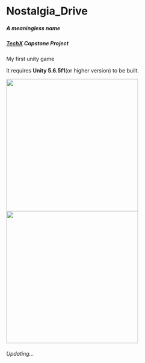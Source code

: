 # Nostalgia_Drive
##### A meaningless name

##### *[TechX](http://techxsummit.com) Capstone Project*

My first unity game

It requires **Unity 5.6.5f1**(or higher version) to be built.

<img src="https://github.com/Oblivion1221/Nostalgia_Drive/blob/master/screenshots/Screen%20Shot%202017-08-31%20at%2022.15.55.png" width="350">

<img src="https://github.com/Oblivion1221/Nostalgia_Drive/blob/master/screenshots/Screen%20Shot%202017-08-31%20at%2022.15.32.png" width="350">

###### Updating...
